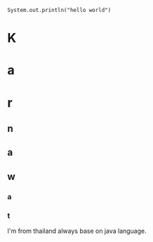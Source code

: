 
```System.out.println("hello world")```

# K
# a
# r
## n
## a
## w
### a
### t


I'm from thailand always base on java language. 